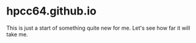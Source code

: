 # hpcc64.github.io
This is just a start of something quite new for me. Let's see how far it will take me.
